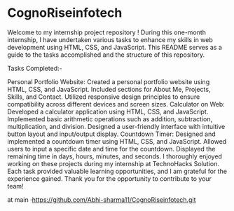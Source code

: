 # CognoRiseinfotech
Welcome to my internship project repository ! During this one-month internship, I have undertaken various tasks to enhance my skills in web development using HTML, CSS, and JavaScript. This README serves as a guide to the tasks accomplished and the structure of this repository.

Tasks Completed:-

Personal Portfolio Website:
Created a personal portfolio website using HTML, CSS, and JavaScript.
Included sections for About Me, Projects, Skills, and Contact.
Utilized responsive design principles to ensure compatibility across different devices and screen sizes.
Calculator on Web:
Developed a calculator application using HTML, CSS, and JavaScript.
Implemented basic arithmetic operations such as addition, subtraction, multiplication, and division.
Designed a user-friendly interface with intuitive button layout and input/output display.
Countdown Timer:
Designed and implemented a countdown timer using HTML, CSS, and JavaScript.
Allowed users to input a specific date and time for the countdown.
Displayed the remaining time in days, hours, minutes, and seconds.
I thoroughly enjoyed working on these projects during my internship at TechnoHacks Solution. Each task provided valuable learning opportunities, and I am grateful for the experience gained. Thank you for the opportunity to contribute to your team!

 at main ·https://github.com/Abhi-sharma11/CognoRiseinfotech.git
